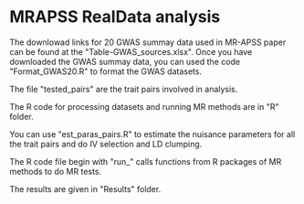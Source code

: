 # MRAPSS RealData analysis

The downlowad links for 20 GWAS summay data used in MR-APSS paper can be found at the "Table-GWAS_sources.xlsx". Once you have downloaded the GWAS summay data, you can used the code "Format_GWAS20.R" to format the GWAS datasets.

The file "tested_pairs" are the trait pairs involved in analysis.

The R code for processing datasets and running MR methods are in "R" folder.

You can use "est_paras_pairs.R" to estimate the nuisance parameters for all the trait pairs and do IV selection and LD clumping. 

The R code file begin with "run_" calls functions from R packages of MR methods to do MR tests.

The results are given in "Results" folder.

